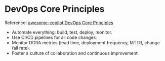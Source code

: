 # DevOps Core Principles

Reference: [awesome-copilot DevOps Core Principles](https://github.com/github/awesome-copilot)

- Automate everything: build, test, deploy, monitor.
- Use CI/CD pipelines for all code changes.
- Monitor DORA metrics (lead time, deployment frequency, MTTR, change fail rate).
- Foster a culture of collaboration and continuous improvement.
